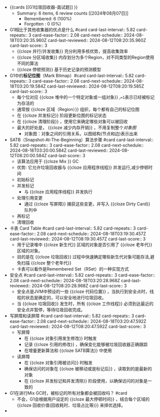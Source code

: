 - {{cards [[G1垃圾回收器-面试题]] }}
	- Summary: 6 items, 6 review counts [[2024年08月07日]]
		- Remembered:   6 (100%)
		- Forgotten :   0 (0%)
- G1相比于其他收集器的优点是什么 #card
  card-last-interval:: 5.82
  card-repeats:: 3
  card-ease-factor:: 2.08
  card-next-schedule:: 2024-08-18T03:20:35.960Z
  card-last-reviewed:: 2024-08-12T08:20:35.960Z
  card-last-score:: 3
	- {{cloze 并行/并发收集}} 充分利用多核优势，提高收集效率
	- {{cloze 分区域收集}} 内存划分为多个Region，对不同类型的Region使用不同的算法
	- {{cloze 停顿预测}} 基于历史记录的预测模型
- G1中的**标记位图**（Mark Bitmap）#card
  card-last-interval:: 5.82
  card-repeats:: 3
  card-ease-factor:: 2.08
  card-next-schedule:: 2024-08-18T03:20:19.584Z
  card-last-reviewed:: 2024-08-12T08:20:19.585Z
  card-last-score:: 3
	- 每个位对应 {{cloze 堆中的一个特定对象或一组对象}} ,`=1`表示已经被标记为存活的
	- 通常按 {{cloze 区域（Region）}} 组织，每个都有自己的标记位图
	- 在 {{cloze 并发标记}} 阶段更新位图的标记状态
	- 在 {{cloze 清理阶段}} ，使用它来确定哪些对象可以被回收
	- 最大的好处是， {{cloze 减少内存开销}} ，不用复制整个*对象图*
		- 对象图：对象之间的引用关系，以图结构(节点和边)表示出来
- SATB（Snapshot-At-The-Beginning）算法步骤 #card
  card-last-interval:: 5.82
  card-repeats:: 3
  card-ease-factor:: 2.08
  card-next-schedule:: 2024-08-18T03:20:00.584Z
  card-last-reviewed:: 2024-08-12T08:20:00.584Z
  card-last-score:: 3
	- 该算法应用于 {{cloze Mix }} GC
	- 优势: 它允许垃圾回收器与 {{cloze 应用程序线程}} 并发运行,减少停顿时间
	- 初始标记
	- 并发标记
		- 与 {{cloze 应用程序线程}} 并发执行
	- 处理引用变更
		- 通过 {{cloze 写屏障}} 捕获这些变更，并写入 {{cloze Dirty Card}} 队列中
	- 再标记
	- 清理回收
- 卡表 Card Table #card
  card-last-interval:: 5.82
  card-repeats:: 3
  card-ease-factor:: 2.08
  card-next-schedule:: 2024-08-18T03:19:30.457Z
  card-last-reviewed:: 2024-08-12T08:19:30.457Z
  card-last-score:: 3
	- 用于记录堆中 {{cloze 新生代}} 区域的对象是否引用了 {{cloze 老年代}} 区域的对象。
	- 目的是在 {{cloze 垃圾回收}} 过程中快速确定哪些新生代对象可能存活,避免扫描 {{cloze 整个老年代}}
	- 卡表可以看作是Remembered Set（RSet）的一种实现方式
- 安全点 #card
  card-last-interval:: 5.82
  card-repeats:: 3
  card-ease-factor:: 2.08
  card-next-schedule:: 2024-08-18T03:20:28.968Z
  card-last-reviewed:: 2024-08-12T08:20:28.968Z
  card-last-score:: 3
	- 安全点是JVM中预设的一些 {{cloze 代码位置}} ，当执行到安全点时，线程的状态是确定的，可以安全地进行垃圾回收。
	- 当 {{cloze 垃圾回收}} 发生时，所有 {{cloze 工作线程}} 必须到达最近的安全点并暂停，等待垃圾回收完成。
- 写屏障和读屏障 #card
  card-last-interval:: 5.82
  card-repeats:: 3
  card-ease-factor:: 2.08
  card-next-schedule:: 2024-08-18T03:20:47.592Z
  card-last-reviewed:: 2024-08-12T08:20:47.592Z
  card-last-score:: 3
	- 写屏障
		- 在 {{cloze 对象引用发生修改}} 时触发
		- 记录 {{cloze 引用的修改}} ，确保变化能够被垃圾回收器正确跟踪
		- 在增量更新算法和 {{cloze SATB算法}} 中使用
	- 读屏障
		- 在 {{cloze 对象引用被访问}} 时触发
		- 确保访问的对象在 {{cloze 被移动或是标记后}} ，读取到的是最新的对象
		- 在 {{cloze 并发标记和并发清除}} 阶段使用，以确保访问的对象是一致的
- G1在进行Mix GC时，被标记的所有对象都会被回收吗？ #card
	- 不会，G1会根据用户设定的 {{cloze 最大停顿时间}} ，结合每个区域的 {{cloze 回收价值(回收耗时、垃圾占比等)}} 来择优选择。
-